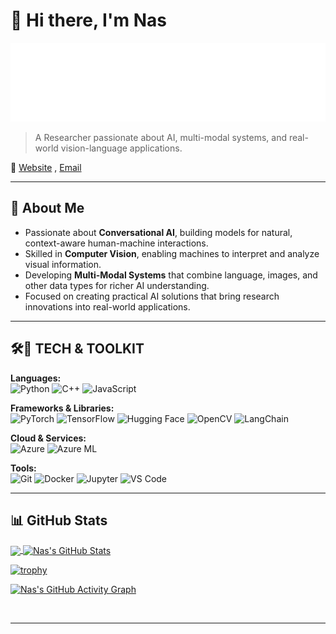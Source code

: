 # 👋 Hi there, I'm Nas

![NasAzzam Handwriting](NasAzzamHandwritingAnimatedDark.svg)

> A Researcher passionate about AI, multi-modal systems, and real-world vision-language applications.

🔗 [Website](https://nasazzam.github.io) , [Email](mailto:nasazzam@cau.ac.kr)

---


## 🧠 About Me

- Passionate about **Conversational AI**, building models for natural, context-aware human-machine interactions.  
- Skilled in **Computer Vision**, enabling machines to interpret and analyze visual information.  
- Developing **Multi-Modal Systems** that combine language, images, and other data types for richer AI understanding.  
- Focused on creating practical AI solutions that bring research innovations into real-world applications.



---

## 🛠️🧰  TECH & TOOLKIT

**Languages:**  
![Python](https://img.shields.io/badge/-Python-3776AB?logo=python&logoColor=white) ![C++](https://img.shields.io/badge/-C++-00599C?logo=c%2B%2B&logoColor=white)  ![JavaScript](https://img.shields.io/badge/-JavaScript-F7DF1E?logo=javascript&logoColor=black)  

**Frameworks & Libraries:**  
![PyTorch](https://img.shields.io/badge/-PyTorch-EF4035?logo=pytorch&logoColor=white)  ![TensorFlow](https://img.shields.io/badge/-TensorFlow-FF6F00?logo=tensorflow&logoColor=white)  ![Hugging Face](https://img.shields.io/badge/-Hugging_Face-FF6F61?logo=huggingface&logoColor=white)   ![OpenCV](https://img.shields.io/badge/-OpenCV-5C3EE8?logo=opencv&logoColor=white)  ![LangChain](https://img.shields.io/badge/-LangChain-FF7F50?logo=python&logoColor=white)  

**Cloud & Services:**  
![Azure](https://img.shields.io/badge/-Azure-0078D4?logo=microsoft-azure&logoColor=white)  ![Azure ML](https://img.shields.io/badge/-Azure_ML-0078D4?logo=microsoft-azure&logoColor=white)  

**Tools:**  
![Git](https://img.shields.io/badge/-Git-F05032?logo=git&logoColor=white)  ![Docker](https://img.shields.io/badge/-Docker-2496ED?logo=docker&logoColor=white)  ![Jupyter](https://img.shields.io/badge/-Jupyter-F37626?logo=jupyter&logoColor=white)  ![VS Code](https://img.shields.io/badge/-VS_Code-007ACC?logo=visual-studio-code&logoColor=white)  

---

## 📊 GitHub Stats

<!-- ![NasAzzam's GitHub Stats](https://github-readme-stats.vercel.app/api?username=NasAzzam&show_icons=true&theme=radical) -->

<a href="https://github.com/nasazzam/nasazzam">
  <img align="center" src="https://github-readme-stats.vercel.app/api/top-langs/?username=nasazzam&hide=javascript,html,tex&title_color=ffffff&text_color=c9cacc&icon_color=2bbc8a&bg_color=1d1f21&langs_count=3" />
</a>
<a href="https://github.com/nasazzam/nasazzam">
  <img align="center" src="https://github-readme-stats.vercel.app/api?username=nasazzam&show_icons=true&line_height=27&count_private=true&title_color=ffffff&text_color=c9cacc&icon_color=2bbc8a&bg_color=1d1f21" alt="Nas's GitHub Stats" />
</a>

[![trophy](https://github-profile-trophy.vercel.app/?username=nasazzam&theme=juicyfresh&no-frame=true&row=1&&margin-w=20&no-bg=true)](https://github-profile-trophy.vercel.app/?username=nasazzam&theme=juicyfresh&no-frame=true&row=1&&margin-w=20&no-bg=true)

[![Nas's GitHub Activity Graph](https://github-readme-activity-graph.vercel.app/graph?username=nasazzam)](https://git.io/J1Ycx)


<img src="https://i.giphy.com/media/xUA7bewHfD6pAnmxVK/200w.webp" alt="" width="160" /><img src="https://i.giphy.com/media/xUA7bewHfD6pAnmxVK/200w.webp" alt="" width="160" /><img src="https://i.giphy.com/media/xUA7bewHfD6pAnmxVK/200w.webp" alt="" width="160" /><img  src="https://i.giphy.com/media/xUA7bewHfD6pAnmxVK/200w.webp" alt="" width="160" /><img src="https://i.giphy.com/media/xUA7bewHfD6pAnmxVK/200w.webp" alt="" width="160" />



---